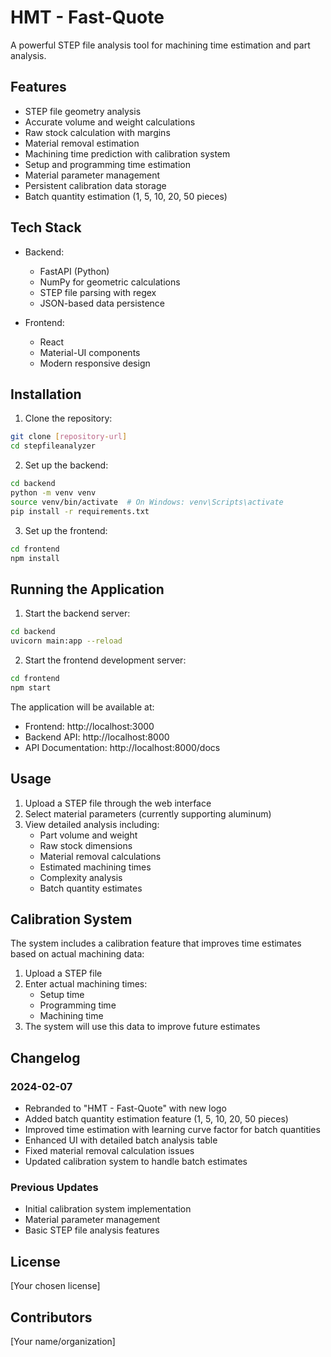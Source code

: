# HMT - Fast-Quote

A powerful STEP file analysis tool for machining time estimation and part analysis.

## Features

- STEP file geometry analysis
- Accurate volume and weight calculations
- Raw stock calculation with margins
- Material removal estimation
- Machining time prediction with calibration system
- Setup and programming time estimation
- Material parameter management
- Persistent calibration data storage
- Batch quantity estimation (1, 5, 10, 20, 50 pieces)

## Tech Stack

- Backend:
  - FastAPI (Python)
  - NumPy for geometric calculations
  - STEP file parsing with regex
  - JSON-based data persistence

- Frontend:
  - React
  - Material-UI components
  - Modern responsive design

## Installation

1. Clone the repository:
```bash
git clone [repository-url]
cd stepfileanalyzer
```

2. Set up the backend:
```bash
cd backend
python -m venv venv
source venv/bin/activate  # On Windows: venv\Scripts\activate
pip install -r requirements.txt
```

3. Set up the frontend:
```bash
cd frontend
npm install
```

## Running the Application

1. Start the backend server:
```bash
cd backend
uvicorn main:app --reload
```

2. Start the frontend development server:
```bash
cd frontend
npm start
```

The application will be available at:
- Frontend: http://localhost:3000
- Backend API: http://localhost:8000
- API Documentation: http://localhost:8000/docs

## Usage

1. Upload a STEP file through the web interface
2. Select material parameters (currently supporting aluminum)
3. View detailed analysis including:
   - Part volume and weight
   - Raw stock dimensions
   - Material removal calculations
   - Estimated machining times
   - Complexity analysis
   - Batch quantity estimates

## Calibration System

The system includes a calibration feature that improves time estimates based on actual machining data:

1. Upload a STEP file
2. Enter actual machining times:
   - Setup time
   - Programming time
   - Machining time
3. The system will use this data to improve future estimates

## Changelog

### 2024-02-07
- Rebranded to "HMT - Fast-Quote" with new logo
- Added batch quantity estimation feature (1, 5, 10, 20, 50 pieces)
- Improved time estimation with learning curve factor for batch quantities
- Enhanced UI with detailed batch analysis table
- Fixed material removal calculation issues
- Updated calibration system to handle batch estimates

### Previous Updates
- Initial calibration system implementation
- Material parameter management
- Basic STEP file analysis features

## License

[Your chosen license]

## Contributors

[Your name/organization] 